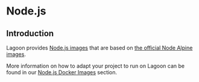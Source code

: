 # Node.js

## Introduction

Lagoon provides [Node.js images](https://github.com/uselagoon/lagoon-images/tree/main/images/node) that are based on [the official Node Alpine images](https://hub.docker.com/_/node/).

More information on how to adapt your project to run on Lagoon can be found in our [Node.js Docker Images](../../docker-images/nodejs) section.
